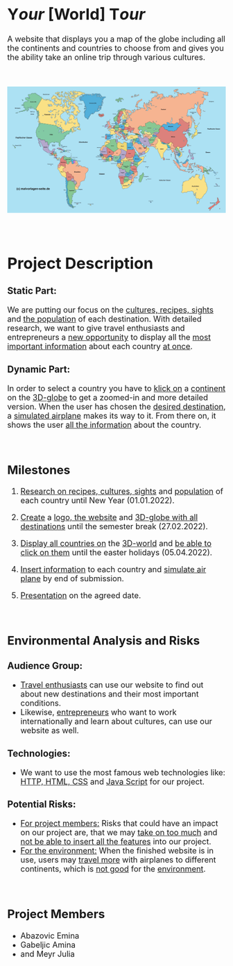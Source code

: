 <font size="4">

# Y*our* [World] T*our*

A website that displays you a map of the globe including all the continents and countries to choose from and gives you the ability take an online trip through various cultures.

<br/>

![Weltkarte](Weltkarte.jpg)

<br/>

# **Project Description**

### Static Part:

We are putting our focus on the <u>cultures, recipes, sights</u> and <u>the population</u> of each destination. With detailed research, we want to give travel enthusiasts and entrepreneurs a <u>new opportunity</u> to display all the <u>most important information</u> about each country <u>at once</u>.

### Dynamic Part:

In order to select a country you have to <u>klick on</u> a <u>continent</u> on the <u>3D-globe</u> to get a zoomed-in and more detailed version. When the user has chosen the <u>desired destination</u>, a <u>simulated airplane</u> makes its way to it. From there on, it shows the user <u>all the information</u> about the country.

<br/>

## **Milestones**

1. <u>Research on recipes, cultures, sights</u> and <u>population</u> of each country until New Year (01.01.2022).

2. <u>Create</u> a <u>logo, the website</u> and <u>3D-globe with all destinations</u> until the semester break (27.02.2022).

3. <u>Display all countries on</u> the <u>3D-world</u> and <u>be able to click on them</u> until the easter holidays (05.04.2022).

4. <u>Insert information</u> to each country and <u>simulate air plane</u> by end of submission.

5. <u>Presentation</u> on the agreed date.

<br/>


## **Environmental Analysis and Risks**

### Audience Group:
* <u>Travel enthusiasts</u> can use our website to find out about new destinations and their most important conditions. 
* Likewise, <u>entrepreneurs</u> who want to work internationally and learn about cultures, can use our website as well.

### Technologies:
* We want to use the most famous web technologies like: <u>HTTP, HTML, CSS</u> and <u>Java Script</u> for our project.

### Potential Risks:
* <u>For project members:</u> Risks that could have an impact on our project are, that we may <u>take on too much</u> and <u>not be able to insert all the features</u> into our project.
* <u>For the environment:</u> When the finished website is in use, users may <u>travel more</u> with airplanes to different continents, which is <u>not good</u> for the <u>environment</u>.

<br/>

## **Project Members**

* Abazovic Emina
* Gabeljic Amina
* and Meyr Julia